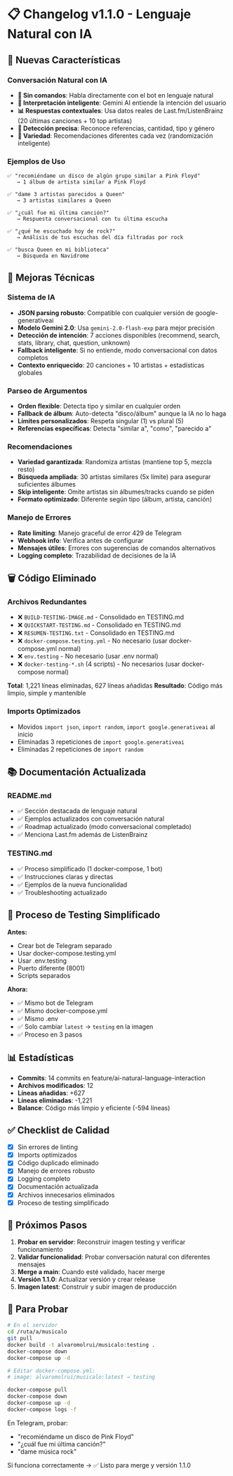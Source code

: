 # 📋 Changelog v1.1.0 - Lenguaje Natural con IA

## 🎉 Nuevas Características

### Conversación Natural con IA
- **💬 Sin comandos**: Habla directamente con el bot en lenguaje natural
- **🧠 Interpretación inteligente**: Gemini AI entiende la intención del usuario
- **📊 Respuestas contextuales**: Usa datos reales de Last.fm/ListenBrainz (20 últimas canciones + 10 top artistas)
- **🎯 Detección precisa**: Reconoce referencias, cantidad, tipo y género
- **🔄 Variedad**: Recomendaciones diferentes cada vez (randomización inteligente)

### Ejemplos de Uso
```
✅ "recomiéndame un disco de algún grupo similar a Pink Floyd"
   → 1 álbum de artista similar a Pink Floyd

✅ "dame 3 artistas parecidos a Queen"
   → 3 artistas similares a Queen

✅ "¿cuál fue mi última canción?"
   → Respuesta conversacional con tu última escucha

✅ "¿qué he escuchado hoy de rock?"
   → Análisis de tus escuchas del día filtradas por rock

✅ "busca Queen en mi biblioteca"
   → Búsqueda en Navidrome
```

## 🔧 Mejoras Técnicas

### Sistema de IA
- **JSON parsing robusto**: Compatible con cualquier versión de google-generativeai
- **Modelo Gemini 2.0**: Usa `gemini-2.0-flash-exp` para mejor precisión
- **Detección de intención**: 7 acciones disponibles (recommend, search, stats, library, chat, question, unknown)
- **Fallback inteligente**: Si no entiende, modo conversacional con datos completos
- **Contexto enriquecido**: 20 canciones + 10 artistas + estadísticas globales

### Parseo de Argumentos
- **Orden flexible**: Detecta tipo y similar en cualquier orden
- **Fallback de álbum**: Auto-detecta "disco/álbum" aunque la IA no lo haga
- **Límites personalizados**: Respeta singular (1) vs plural (5)
- **Referencias específicas**: Detecta "similar a", "como", "parecido a"

### Recomendaciones
- **Variedad garantizada**: Randomiza artistas (mantiene top 5, mezcla resto)
- **Búsqueda ampliada**: 30 artistas similares (5x límite) para asegurar suficientes álbumes
- **Skip inteligente**: Omite artistas sin álbumes/tracks cuando se piden
- **Formato optimizado**: Diferente según tipo (álbum, artista, canción)

### Manejo de Errores
- **Rate limiting**: Manejo graceful de error 429 de Telegram
- **Webhook info**: Verifica antes de configurar
- **Mensajes útiles**: Errores con sugerencias de comandos alternativos
- **Logging completo**: Trazabilidad de decisiones de la IA

## 🗑️ Código Eliminado

### Archivos Redundantes
- ❌ `BUILD-TESTING-IMAGE.md` - Consolidado en TESTING.md
- ❌ `QUICKSTART-TESTING.md` - Consolidado en TESTING.md
- ❌ `RESUMEN-TESTING.txt` - Consolidado en TESTING.md
- ❌ `docker-compose.testing.yml` - No necesario (usar docker-compose.yml normal)
- ❌ `env.testing` - No necesario (usar .env normal)
- ❌ `docker-testing-*.sh` (4 scripts) - No necesarios (usar docker-compose normal)

**Total**: 1,221 líneas eliminadas, 627 líneas añadidas
**Resultado**: Código más limpio, simple y mantenible

### Imports Optimizados
- Movidos `import json`, `import random`, `import google.generativeai` al inicio
- Eliminadas 3 repeticiones de `import google.generativeai`
- Eliminadas 2 repeticiones de `import random`

## 📚 Documentación Actualizada

### README.md
- ✅ Sección destacada de lenguaje natural
- ✅ Ejemplos actualizados con conversación natural
- ✅ Roadmap actualizado (modo conversacional completado)
- ✅ Menciona Last.fm además de ListenBrainz

### TESTING.md
- ✅ Proceso simplificado (1 docker-compose, 1 bot)
- ✅ Instrucciones claras y directas
- ✅ Ejemplos de la nueva funcionalidad
- ✅ Troubleshooting actualizado

## 🔄 Proceso de Testing Simplificado

**Antes:**
- Crear bot de Telegram separado
- Usar docker-compose.testing.yml
- Usar .env.testing
- Puerto diferente (8001)
- Scripts separados

**Ahora:**
- ✅ Mismo bot de Telegram
- ✅ Mismo docker-compose.yml
- ✅ Mismo .env
- ✅ Solo cambiar `latest` → `testing` en la imagen
- ✅ Proceso en 3 pasos

## 📊 Estadísticas

- **Commits**: 14 commits en feature/ai-natural-language-interaction
- **Archivos modificados**: 12
- **Líneas añadidas**: +627
- **Líneas eliminadas**: -1,221
- **Balance**: Código más limpio y eficiente (-594 líneas)

## ✅ Checklist de Calidad

- [x] Sin errores de linting
- [x] Imports optimizados
- [x] Código duplicado eliminado
- [x] Manejo de errores robusto
- [x] Logging completo
- [x] Documentación actualizada
- [x] Archivos innecesarios eliminados
- [x] Proceso de testing simplificado

## 🚀 Próximos Pasos

1. **Probar en servidor**: Reconstruir imagen testing y verificar funcionamiento
2. **Validar funcionalidad**: Probar conversación natural con diferentes mensajes
3. **Merge a main**: Cuando esté validado, hacer merge
4. **Versión 1.1.0**: Actualizar versión y crear release
5. **Imagen latest**: Construir y subir imagen de producción

## 🎯 Para Probar

```bash
# En el servidor
cd /ruta/a/musicalo
git pull
docker build -t alvaromolrui/musicalo:testing .
docker-compose down
docker-compose up -d

# Editar docker-compose.yml:
# image: alvaromolrui/musicalo:latest → testing

docker-compose pull
docker-compose down
docker-compose up -d
docker-compose logs -f
```

En Telegram, probar:
- "recomiéndame un disco de Pink Floyd"
- "¿cuál fue mi última canción?"
- "dame música rock"

Si funciona correctamente → ✅ Listo para merge y versión 1.1.0


